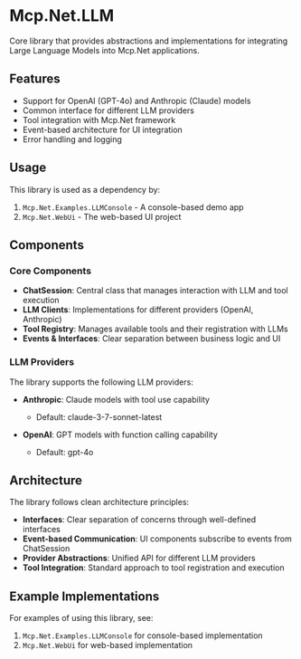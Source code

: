 # Mcp.Net.LLM

Core library that provides abstractions and implementations for integrating Large Language Models into Mcp.Net applications.

## Features

- Support for OpenAI (GPT-4o) and Anthropic (Claude) models
- Common interface for different LLM providers
- Tool integration with Mcp.Net framework
- Event-based architecture for UI integration
- Error handling and logging

## Usage

This library is used as a dependency by:

1. `Mcp.Net.Examples.LLMConsole` - A console-based demo app
2. `Mcp.Net.WebUi` - The web-based UI project

## Components

### Core Components

- **ChatSession**: Central class that manages interaction with LLM and tool execution
- **LLM Clients**: Implementations for different providers (OpenAI, Anthropic)
- **Tool Registry**: Manages available tools and their registration with LLMs
- **Events & Interfaces**: Clear separation between business logic and UI

### LLM Providers

The library supports the following LLM providers:

- **Anthropic**: Claude models with tool use capability
  - Default: claude-3-7-sonnet-latest
  
- **OpenAI**: GPT models with function calling capability
  - Default: gpt-4o

## Architecture

The library follows clean architecture principles:

- **Interfaces**: Clear separation of concerns through well-defined interfaces
- **Event-based Communication**: UI components subscribe to events from ChatSession
- **Provider Abstractions**: Unified API for different LLM providers
- **Tool Integration**: Standard approach to tool registration and execution

## Example Implementations

For examples of using this library, see:

1. `Mcp.Net.Examples.LLMConsole` for console-based implementation
2. `Mcp.Net.WebUi` for web-based implementation